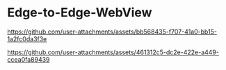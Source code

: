 # Edge-to-Edge-WebView

https://github.com/user-attachments/assets/bb568435-f707-41a0-bb15-1a2fc0da3f3e

https://github.com/user-attachments/assets/461312c5-dc2e-422e-a449-ccea0fa89439

